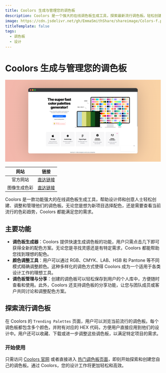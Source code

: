 ```yaml
---
title: Coolors 生成与管理您的调色板
description: Coolors 是一个强大的在线调色板生成工具，探索最新流行调色板。轻松创建、保存、调整和分享您的专属配色方案，提升设计作品的视觉效果。
image: https://cdn.jsdelivr.net/gh/EmmaSmithShare/shareimage/Colors-f.png
titleTemplate: false
tags: 
  - 调色板
  - 设计
---
```




# Coolors 生成与管理您的调色板

![Colors](./assets/Colors.png)

|     网站     |                             链接                             |
| :----------: | :----------------------------------------------------------: |
|   官方网站   | <a href="https://coolors.co/?ref=669e2ca282f155000b7bc076" class="to-url" target="_blank">直达链接</a> |
| 图像生成色彩 | <a href="https://coolors.co/image-picker?ref=669e2ca282f155000b7bc076" class="to-url" target="_blank">直达链接</a> |

Coolors 是一款功能强大的在线调色板生成工具，帮助设计师和创意人士轻松创建、调整和管理他们的调色板。无论您是想为新项目选择配色，还是需要查看当前流行的色彩趋势，Coolors 都能满足您的需求。

## 主要功能

- **调色板生成器**：Coolors 提供快速生成调色板的功能，用户只需点击几下即可获得全新的配色方案。无论您是寻找灵感还是有特定需求，Coolors 都能帮助您找到理想的配色。
- **颜色调整工具**：用户可以通过 RGB、CMYK、LAB、HSB 和 Pantone 等不同模式精确调整颜色。这种多样化的调色方式使得 Coolors 成为一个适用于各类设计工作的理想工具。
- **调色板管理与分享**：创建的调色板可以轻松保存到用户的个人库中，方便随时查看和使用。此外，Coolors 还支持调色板的分享功能，让您与团队成员或客户共同讨论和调整配色方案。

## 探索流行调色板

在 Coolors 的 `Trending Palettes` 页面，用户可以浏览当前流行的调色板。每个调色板都包含多个颜色，并附有对应的 HEX 代码，方便用户直接应用到他们的设计中。用户还可以收藏、下载或进一步调整这些调色板，以满足特定项目的需求。

### 开始使用

只需访问 [Coolors 官网](https://coolors.co/?ref=669e2ca282f155000b7bc076) 或者直接进入 [热门调色板页面](https://coolors.co/palettes/trending?ref=669e2ca282f155000b7bc076)，即刻开始探索和创建您自己的调色板。通过 Coolors，您的设计工作将更加轻松和高效。
